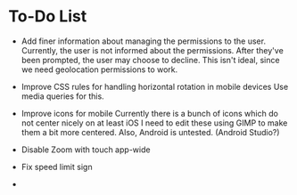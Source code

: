 # To-Do List

- Add finer information about managing the permissions to the user.
  Currently, the user is not informed about the permissions.
  After they've been prompted, the user may choose to decline.
  This isn't ideal, since we need geolocation permissions to work.

- Improve CSS rules for handling horizontal rotation in mobile devices
  Use media queries for this.

- Improve icons for mobile
  Currently there is a bunch of icons which do not center nicely on at least iOS
  I need to edit these using GIMP to make them a bit more centered.
  Also, Android is untested. (Android Studio?)

- Disable Zoom with touch app-wide

- Fix speed limit sign

-

